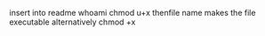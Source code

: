 insert into readme whoami  chmod u+x thenfile name makes the file executable alternatively chmod +x
